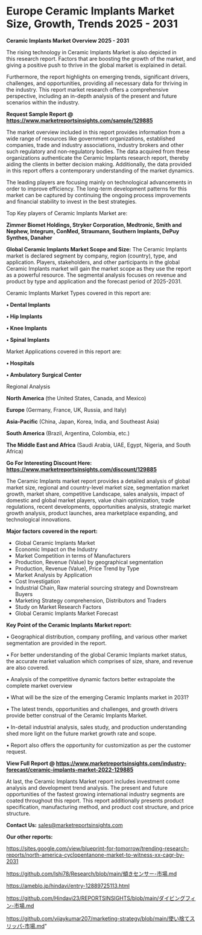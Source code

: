 # Europe Ceramic Implants Market Size, Growth, Trends 2025 - 2031

<Strong> Ceramic Implants Market Overview 2025 - 2031</strong>

The rising technology in Ceramic Implants Market is also depicted in this research report. Factors that are boosting the growth of the market, and giving a positive push to thrive in the global market is explained in detail.

Furthermore, the report highlights on emerging trends, significant drivers, challenges, and opportunities, providing all necessary data for thriving in the industry. This report market research offers a comprehensive perspective, including an in-depth analysis of the present and future scenarios within the industry.

<strong>Request Sample Report @ <a href=https://www.marketreportsinsights.com/sample/129885>https://www.marketreportsinsights.com/sample/129885</a></strong>

The market overview included in this report provides information from a wide range of resources like government organizations, established companies, trade and industry associations, industry brokers and other such regulatory and non-regulatory bodies. The data acquired from these organizations authenticate the Ceramic Implants research report, thereby aiding the clients in better decision making. Additionally, the data provided in this report offers a contemporary understanding of the market dynamics.

The leading players are focusing mainly on technological advancements in order to improve efficiency. The long-term development patterns for this market can be captured by continuing the ongoing process improvements and financial stability to invest in the best strategies.

Top Key players of Ceramic Implants Market are:

<strong>Zimmer Biomet Holdings, Stryker Corporation, Medtronic, Smith and Nephew, Integrum, ConMed, Straumann, Southern Implants, DePuy Synthes, Danaher</strong>

<strong><b>Global Ceramic Implants Market Scope and Size:</b></strong>
The Ceramic Implants market is declared segment by company, region (country), type, and application. Players, stakeholders, and other participants in the global Ceramic Implants market will gain the market scope as they use the report as a powerful resource. The segmental analysis focuses on revenue and product by type and application and the forecast period of 2025-2031.

Ceramic Implants Market Types covered in this report are:

<strong>• Dental Implants

• Hip Implants

• Knee Implants

• Spinal Implants</strong>

Market Applications covered in this report are:

<strong>• Hospitals

• Ambulatory Surgical Center</strong> 

Regional Analysis

<strong>North America</strong> (the United States, Canada, and Mexico)

<strong>Europe</strong> (Germany, France, UK, Russia, and Italy)

<strong>Asia-Pacific</strong> (China, Japan, Korea, India, and Southeast Asia)

<strong>South America</strong> (Brazil, Argentina, Colombia, etc.)

<strong>The Middle East and Africa</strong> (Saudi Arabia, UAE, Egypt, Nigeria, and South Africa)

<strong>Go For Interesting Discount Here: <a href=https://www.marketreportsinsights.com/discount/129885>https://www.marketreportsinsights.com/discount/129885</a></strong>

The Ceramic Implants market report provides a detailed analysis of global market size, regional and country-level market size, segmentation market growth, market share, competitive Landscape, sales analysis, impact of domestic and global market players, value chain optimization, trade regulations, recent developments, opportunities analysis, strategic market growth analysis, product launches, area marketplace expanding, and technological innovations.

<strong><b>Major factors covered in the report:</b></strong>
<ul>
  <li>Global Ceramic Implants Market </li>
  <li>Economic Impact on the Industry</li>
  <li>Market Competition in terms of Manufacturers</li>
  <li>Production, Revenue (Value) by geographical segmentation</li>
  <li>Production, Revenue (Value), Price Trend by Type</li>
  <li>Market Analysis by Application</li>
  <li>Cost Investigation</li>
  <li>Industrial Chain, Raw material sourcing strategy and Downstream Buyers</li>
  <li>Marketing Strategy comprehension, Distributors and Traders</li>
  <li>Study on Market Research Factors</li>
  <li>Global Ceramic Implants Market Forecast</li>
</ul>

<strong><b>Key Point of the Ceramic Implants Market report:</b></strong>

• Geographical distribution, company profiling, and various other market segmentation are provided in the report.

• For better understanding of the global Ceramic Implants market status, the accurate market valuation which comprises of size, share, and revenue are also covered.

• Analysis of the competitive dynamic factors better extrapolate the complete market overview

• What will be the size of the emerging Ceramic Implants market in 2031?

• The latest trends, opportunities and challenges, and growth drivers provide better construal of the Ceramic Implants Market.

• In-detail industrial analysis, sales study, and production understanding shed more light on the future market growth rate and scope.

• Report also offers the opportunity for customization as per the customer request.

<strong><b>View Full Report @ <a href=https://www.marketreportsinsights.com/industry-forecast/ceramic-implants-market-2022-129885>https://www.marketreportsinsights.com/industry-forecast/ceramic-implants-market-2022-129885</a></b></strong>


At last, the Ceramic Implants Market report includes investment come analysis and development trend analysis. The present and future opportunities of the fastest growing international industry segments are coated throughout this report. This report additionally presents product specification, manufacturing method, and product cost structure, and price structure.

<strong>Contact Us:</strong>
sales@marketreportsinsights.com

<strong>Our other reports:</strong>

<a href=https://sites.google.com/view/blueprint-for-tomorrow/trending-research-reports/north-america-cyclopentanone-market-to-witness-xx-cagr-by-2031>https://sites.google.com/view/blueprint-for-tomorrow/trending-research-reports/north-america-cyclopentanone-market-to-witness-xx-cagr-by-2031</a>

<a href=https://github.com/Ishi78/Research/blob/main/傾きセンサー-市場.md>https://github.com/Ishi78/Research/blob/main/傾きセンサー-市場.md</a>

<a href=https://ameblo.jp/hindavi/entry-12889725113.html>https://ameblo.jp/hindavi/entry-12889725113.html</a>

<a href=https://github.com/Hindavi23/REPORTSINSIGHTS/blob/main/ダイビングフィン-市場.md>https://github.com/Hindavi23/REPORTSINSIGHTS/blob/main/ダイビングフィン-市場.md</a>

<a href=https://github.com/vijaykumar207/marketing-strategy/blob/main/使い捨てスリッパ-市場.md>https://github.com/vijaykumar207/marketing-strategy/blob/main/使い捨てスリッパ-市場.md</a>"
